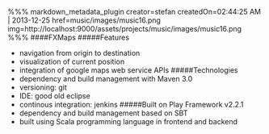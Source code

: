 %%% markdown_metadata_plugin 
creator=stefan
createdOn=02:44:25 AM | 2013-12-25
href=music/images/music16.png
img=http://localhost:9000/assets/projects/music/images/music16.png
%%%
####FXMaps
#####Features
* navigation from origin to destination
* visualization of current position
* integration of google maps web service APIs
#####Technologies
* dependency and build management with Maven 3.0
* versioning: git
* IDE: good old eclipse
* continous integration: jenkins
#####Built on Play Framework v2.2.1
* dependency and build management based on SBT
* built using Scala programming language in frontend and backend
